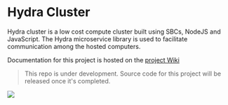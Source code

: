 # Hydra Cluster

Hydra cluster is a low cost compute cluster built using SBCs, NodeJS and JavaScript. The Hydra microservice library is used to facilitate communication among the hosted computers.

Documentation for this project is hosted on the [project Wiki](https://github.com/cjus/hydra-cluster/wiki)

> This repo is under development. Source code for this project will be released once it's completed.

![](https://github.com/cjus/hydra-cluster/wiki/images/hydra-cluster-night.jpg)
